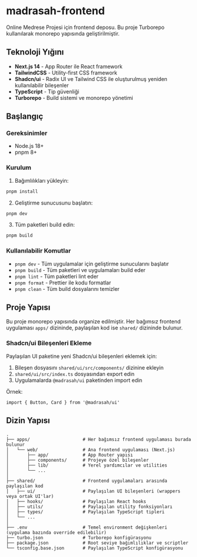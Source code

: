 # madrasah-frontend

Online Medrese Projesi için frontend deposu. Bu proje Turborepo kullanılarak monorepo yapısında geliştirilmiştir.

## Teknoloji Yığını
- **Next.js 14** - App Router ile React framework
- **TailwindCSS** - Utility-first CSS framework
- **Shadcn/ui** - Radix UI ve Tailwind CSS ile oluşturulmuş yeniden kullanılabilir bileşenler
- **TypeScript** - Tip güvenliği
- **Turborepo** - Build sistemi ve monorepo yönetimi

## Başlangıç

### Gereksinimler
- Node.js 18+
- pnpm 8+

### Kurulum

1. Bağımlılıkları yükleyin:
```bash
pnpm install
```

2. Geliştirme sunucusunu başlatın:
```bash
pnpm dev
```

3. Tüm paketleri build edin:
```bash
pnpm build
```

### Kullanılabilir Komutlar

- `pnpm dev` - Tüm uygulamalar için geliştirme sunucularını başlatır
- `pnpm build` - Tüm paketleri ve uygulamaları build eder
- `pnpm lint` - Tüm paketleri lint eder
- `pnpm format` - Prettier ile kodu formatlar
- `pnpm clean` - Tüm build dosyalarını temizler

## Proje Yapısı

Bu proje monorepo yapısında organize edilmiştir. Her bağımsız frontend uygulaması `apps/` dizininde, paylaşılan kod ise `shared/` dizininde bulunur.

### Shadcn/ui Bileşenleri Ekleme

Paylaşılan UI paketine yeni Shadcn/ui bileşenleri eklemek için:

1. Bileşen dosyasını `shared/ui/src/components/` dizinine ekleyin
2. `shared/ui/src/index.ts` dosyasından export edin
3. Uygulamalarda `@madrasah/ui` paketinden import edin

Örnek:
```tsx
import { Button, Card } from '@madrasah/ui'
```

## Dizin Yapısı

```
.
├── apps/                    # Her bağımsız frontend uygulaması burada bulunur
│   └── web/                 # Ana frontend uygulaması (Next.js)
│       ├── app/             # App Router yapısı
│       ├── components/      # Projeye özel bileşenler
│       ├── lib/             # Yerel yardımcılar ve utilities
│       └── ...
│
├── shared/                  # Frontend uygulamaları arasında paylaşılan kod
│   ├── ui/                  # Paylaşılan UI bileşenleri (wrappers veya ortak UI'lar)
│   ├── hooks/               # Paylaşılan React hooks
│   ├── utils/               # Paylaşılan utility fonksiyonları
│   ├── types/               # Paylaşılan TypeScript tipleri
│   └── ...
│
├── .env                     # Temel environment değişkenleri (uygulama bazında override edilebilir)
├── turbo.json               # Turborepo konfigürasyonu
├── package.json             # Root seviye bağımlılıklar ve scriptler
└── tsconfig.base.json       # Paylaşılan TypeScript konfigürasyonu
```
